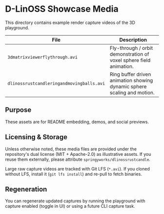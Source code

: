 # D-LinOSS Showcase Media

This directory contains example render capture videos of the 3D playground.

| File | Description |
|------|-------------|
| `3dmatrixviewerflythrough.avi` | Fly-through / orbit demonstration of voxel sphere field animation. |
| `dlinossrustcandleringandmovingballs.avi` | Ring buffer driven animation showing dynamic sphere scaling and motion. |

## Purpose
These assets are for README embedding, demos, and social previews.

## Licensing & Storage
Unless otherwise noted, these media files are provided under the repository's dual license (MIT + Apache-2.0) as illustrative assets. If you reuse them externally, please attribute `springyworks/dlinossrustcandle`.

Large raw capture videos are tracked with Git LFS (`*.avi`). If you cloned without LFS, install it (`git lfs install`) and re-pull to fetch binaries.

## Regeneration
You can regenerate updated captures by running the playground with capture enabled (toggle in UI) or using a future CLI capture task.

